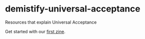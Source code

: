# demistify-universal-acceptance
Resources that explain Universal Acceptance

Get started with our [first zine](https://github.com/Universal-Acceptance-for-You/demistify-universal-acceptance/blob/main/zines/zine-universal-acceptance-1.pdf). 
